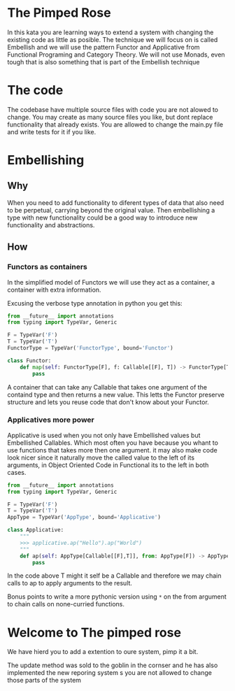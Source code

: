 # The Pimped Rose

In this kata you are learning ways to extend a system with changing the existing
code as little as posible. The technique we will focus on is called Embellish and
we will use the pattern Functor and Applicative from Functional Programing and
Category Theory. We will not use Monads, even tough that is also something that
is part of the Embellish technique

# The code

The codebase have multiple source files with code you are not alowed to change.
You may create as many source files you like, but dont replace functionality 
that already exists. You are allowed to change the main.py file and write tests
for it if you like.

# Embellishing

## Why

When you need to add functionality to diferent types of data that also need to be
perpetual, carrying beyond the original value. Then embellishing a type with
new functionality could be a good way to introduce new functionality and
abstractions.

## How

### Functors as containers

In the simplified model of Functors we will use they act as a container, a
container with extra information.


Excusing the verbose type annotation in python you get this:

``` python
from __future__ import annotations
from typing import TypeVar, Generic

F = TypeVar('F')
T = TypeVar('T')
FunctorType = TypeVar('FunctorType', bound='Functor')

class Functor:
    def map(self: FunctorType[F], f: Callable[[F], T]) -> FunctorType[T]:
        pass
```

A container that can take any Callable that takes one argument of the containd
type and then returns a new value. This letts the Functor preserve structure and
lets you reuse code that don't know about your Functor.

### Applicatives more power

Applicative is used when you not only have Embellished values but Embellished
Callables. Which most often you have because you whant to use functions that
takes more then one argument. it may also make code look nicer since it
naturally move the called value to the left of its arguments, in
Object Oriented Code in Functional its to the left in both cases.
 
``` python
from __future__ import annotations
from typing import TypeVar, Generic

F = TypeVar('F')
T = TypeVar('T')
AppType = TypeVar('AppType', bound='Applicative')

class Applicative:
    """
    >>> applicative.ap("Hello").ap("World")
    """
    def ap(self: AppType[Callable[[F],T]], from: AppType[F]) -> AppType[T]:
        pass
```

In the code above T might it self be a Callable and therefore we may chain
calls to ap to apply arguments to the result.

Bonus points to write a more pythonic version using `*` on the from argument to
chain calls on none-curried functions.

# Welcome to The pimped rose

We have hierd you to add a extention to oure system, pimp it a bit.

The update method was sold to the goblin in the cornser and he has also
implemented the new reporing system s you are not allowed to change those 
parts of the system
